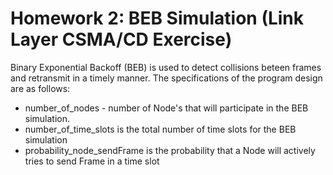 # Homework 2: BEB Simulation (Link Layer CSMA/CD Exercise)

Binary Exponential Backoff (BEB) is used to detect collisions beteen frames and retransmit in a timely manner. The 
specifications of the program design are as follows: 

- number_of_nodes - number of Node's that will participate in the BEB simulation.
- number_of_time_slots is the total number of time slots for the BEB simulation
- probability_node_sendFrame is the probability that a Node will actively tries to send Frame in a
  time slot
  
  
